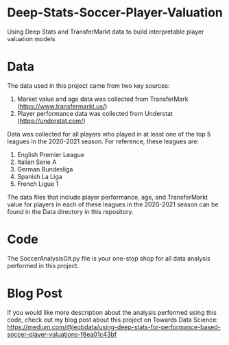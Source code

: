 # Deep-Stats-Soccer-Player-Valuation
Using Deep Stats and TransferMarkt data to build interpretable player valuation models

# Data
The data used in this project came from two key sources:
1. Market value and age data was collected from TransferMark (https://www.transfermarkt.us/)
2. Player performance data was collected from Understat (https://understat.com/)

Data was collected for all players who played in at least one of the top 5 leagues in the 2020-2021 season. For reference, these leagues are:
1. English Premier League
2. Italian Serie A
3. German Bundesliga
4. Spanish La Liga
5. French Ligue 1

The data files that include player performance, age, and TransferMarkt value for players in each of these leagues in the 2020-2021 season can be found in the Data directory in this repository. 

# Code
The SoccerAnalysisGit.py file is your one-stop shop for all data analysis performed in this project. 

# Blog Post
If you would like more description about the analysis performed using this code, check out my blog post about this project on Towards Data Science: https://medium.com/@leobdata/using-deep-stats-for-performance-based-soccer-player-valuations-f6ea01c43bf
